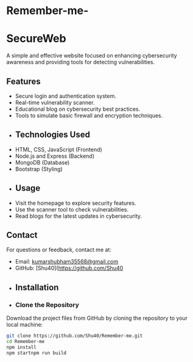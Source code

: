 # Remember-me-
# SecureWeb
A simple and effective website focused on enhancing cybersecurity awareness and providing tools for detecting vulnerabilities.
## Features
- Secure login and authentication system.
- Real-time vulnerability scanner.
- Educational blog on cybersecurity best practices.
- Tools to simulate basic firewall and encryption techniques.
- ## Technologies Used
- HTML, CSS, JavaScript (Frontend)
- Node.js and Express (Backend)
- MongoDB (Database)
- Bootstrap (Styling)
- ## Usage
- Visit the homepage to explore security features.
- Use the scanner tool to check vulnerabilities.
- Read blogs for the latest updates in cybersecurity.
## Contact
For questions or feedback, contact me at:
- Email: kumarshubham35568@gmail.com
- GitHub: [Shu40](https://github.com/Shu40
- ## Installation
- ### Clone the Repository
Download the project files from GitHub by cloning the repository to your local machine:
```bash
git clone https://github.com/Shu40/Remember-me.git
cd Remember-me
npm install
npm startnpm run build
